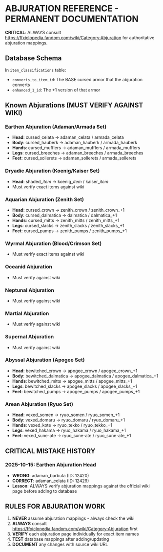 # ABJURATION REFERENCE - PERMANENT DOCUMENTATION

**CRITICAL**: ALWAYS consult https://ffxiclopedia.fandom.com/wiki/Category:Abjuration for authoritative abjuration mappings.

## Database Schema

In `item_classifications` table:
- `converts_to_item_id`: The BASE cursed armor that the abjuration converts
- `enhanced_1_id`: The +1 version of that armor

## Known Abjurations (MUST VERIFY AGAINST WIKI)

### Earthen Abjuration (Adaman/Armada Set)
- **Head**: cursed_celata → adaman_celata / armada_celata
- **Body**: cursed_hauberk → adaman_hauberk / armada_hauberk
- **Hands**: cursed_mufflers → adaman_mufflers / armada_mufflers
- **Legs**: cursed_breeches → adaman_breeches / armada_breeches
- **Feet**: cursed_sollerets → adaman_sollerets / armada_sollerets

### Dryadic Abjuration (Koenig/Kaiser Set)
- **Head**: shaded_*item* → koenig_*item* / kaiser_*item*
- Must verify exact items against wiki

### Aquarian Abjuration (Zenith Set)
- **Head**: cursed_crown → zenith_crown / zenith_crown_+1
- **Body**: cursed_dalmatica → dalmatica / dalmatica_+1
- **Hands**: cursed_mitts → zenith_mitts / zenith_mitts_+1
- **Legs**: cursed_slacks → zenith_slacks / zenith_slacks_+1
- **Feet**: cursed_pumps → zenith_pumps / zenith_pumps_+1

### Wyrmal Abjuration (Blood/Crimson Set)
- Must verify exact items against wiki

### Oceanid Abjuration
- Must verify against wiki

### Neptunal Abjuration
- Must verify against wiki

### Martial Abjuration
- Must verify against wiki

### Supernal Abjuration
- Must verify against wiki

### Abyssal Abjuration (Apogee Set)
- **Head**: bewitched_crown → apogee_crown / apogee_crown_+1
- **Body**: bewitched_dalmatica → apogee_dalmatica / apogee_dalmatica_+1
- **Hands**: bewitched_mitts → apogee_mitts / apogee_mitts_+1
- **Legs**: bewitched_slacks → apogee_slacks / apogee_slacks_+1
- **Feet**: bewitched_pumps → apogee_pumps / apogee_pumps_+1

### Arean Abjuration (Ryuo Set)
- **Head**: vexed_somen → ryuo_somen / ryuo_somen_+1
- **Body**: vexed_domaru → ryuo_domaru / ryuo_domaru_+1
- **Hands**: vexed_kote → ryuo_tekko / ryuo_tekko_+1
- **Legs**: vexed_hakama → ryuo_hakama / ryuo_hakama_+1
- **Feet**: vexed_sune-ate → ryuo_sune-ate / ryuo_sune-ate_+1

## CRITICAL MISTAKE HISTORY

### 2025-10-15: Earthen Abjuration Head
- **WRONG**: adaman_barbuta (ID: 12420)
- **CORRECT**: adaman_celata (ID: 12429)
- **Lesson**: ALWAYS verify abjuration mappings against the official wiki page before adding to database

## RULES FOR ABJURATION WORK

1. **NEVER** assume abjuration mappings - always check the wiki
2. **ALWAYS** consult https://ffxiclopedia.fandom.com/wiki/Category:Abjuration first
3. **VERIFY** each abjuration page individually for exact item names
4. **TEST** database mappings after adding/updating
5. **DOCUMENT** any changes with source wiki URL
